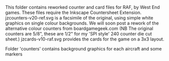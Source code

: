 This folder contains reworked counter and card files for RAF, by West End games. These files require the Inkscape Countersheet Extension.
jzcounters-v20-ref.svg is a facsimile of the original, using simple white graphics on single colour backgrounds. We will soon post a rework of the alternative colour counters from boardgamegeek.com
(NB The original counters are 5/8", these are 1/2" for my 'SPI style' 240 counter die cut sheet.)
jzcards-v10-raf.svg provides the cards for the game on a 3x3 layout.

Folder 'counters' contains background graphics for each aircraft and some markers
